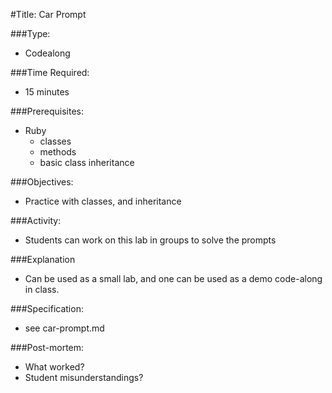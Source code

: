 #Title: Car Prompt

###Type: 
- Codealong

###Time Required: 
- 15 minutes

###Prerequisites:
- Ruby
    - classes
    - methods
    - basic class inheritance

###Objectives:
- Practice with classes, and inheritance

###Activity:
- Students can work on this lab in groups to solve the prompts

###Explanation
- Can be used as a small lab, and one can be used as a demo code-along in class.

###Specification:
- see car-prompt.md

###Post-mortem:
- What worked?
- Student misunderstandings?
